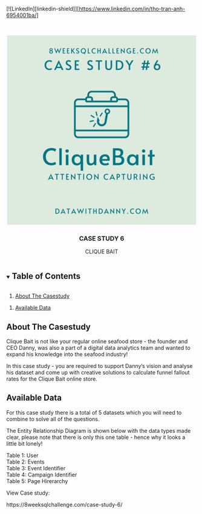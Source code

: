 




[![LinkedIn][linkedin-shield]][https://www.linkedin.com/in/tho-tran-anh-6954001ba/]



<!-- PROJECT LOGO -->
<br />
<p align="center">
  <a href="https://github.com/thota18411/8-Week-SQL-Challenge">
    <img src="6.png" width="500" height="500" alt="Logo">
  </a>

  <h3 align="center">CASE STUDY 6</h3>

  <p align="center">
    CLIQUE BAIT
  </p>
</p>



<!-- TABLE OF CONTENTS -->
<details open="open">
  <summary><h2 style="display: inline-block">Table of Contents</h2></summary>
  <ol>
    <li>
      <a href="#about-the-project">About The Casestudy</a>
    </li>
  </ol>
    <ol>
    <li>
      <a href="#about-the-project">Available Data</a>
    </li>
  </ol>
</details>



<!-- ABOUT THE PROJECT -->
## About The Casestudy
Clique Bait is not like your regular online seafood store - the founder and CEO Danny, was also a part of a digital data analytics team and wanted to expand his knowledge into the seafood industry!

In this case study - you are required to support Danny’s vision and analyse his dataset and come up with creative solutions to calculate funnel fallout rates for the Clique Bait online store.
<!-- GETTING STARTED -->
## Available  Data

For this case study there is a total of 5 datasets which you will need to combine to solve all of the questions.


<p>The Entity Relationship Diagram is shown below with the data types made clear, please note that there is only this one table - hence why it looks a little bit lonely!</p>
Table 1: User<br/>
Table 2: Events <br/>
Table 3: Event Identifier <br/>
Table 4: Campaign Identifier <br/>
Table 5: Page Hirerarchy <br/>


View Case study: 
<link>https://8weeksqlchallenge.com/case-study-6/</link>



[linkedin-url]: https://linkedin.com/in/github_username
